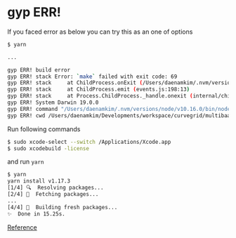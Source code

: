 # gyp ERR!

If you faced error as below you can try this as an one of options

```sh
$ yarn

...

gyp ERR! build error
gyp ERR! stack Error: `make` failed with exit code: 69
gyp ERR! stack     at ChildProcess.onExit (/Users/daenamkim/.nvm/versions/node/v10.16.0/lib/node_modules/npm/node_modules/node-gyp/lib/build.js:262:23)
gyp ERR! stack     at ChildProcess.emit (events.js:198:13)
gyp ERR! stack     at Process.ChildProcess._handle.onexit (internal/child_process.js:248:12)
gyp ERR! System Darwin 19.0.0
gyp ERR! command "/Users/daenamkim/.nvm/versions/node/v10.16.0/bin/node" "/Users/daenamkim/.nvm/versions/node/v10.16.0/lib/node_modules/npm/node_modules/node-gyp/bin/node-gyp.js" "rebuild"
gyp ERR! cwd /Users/daenamkim/Developments/workspace/curvegrid/multibaas/web/node_modules/sha3
```

Run following commands

```sh
$ sudo xcode-select --switch /Applications/Xcode.app
$ sudo xcodebuild -license
```

and run `yarn`

```sh
$ yarn
yarn install v1.17.3
[1/4] 🔍  Resolving packages...
[2/4] 🚚  Fetching packages...
...
[4/4] 🔨  Building fresh packages...
✨  Done in 15.25s.

```

[Reference](https://qiita.com/UTA6966/items/6f8b1fd21c2dc9591488)
